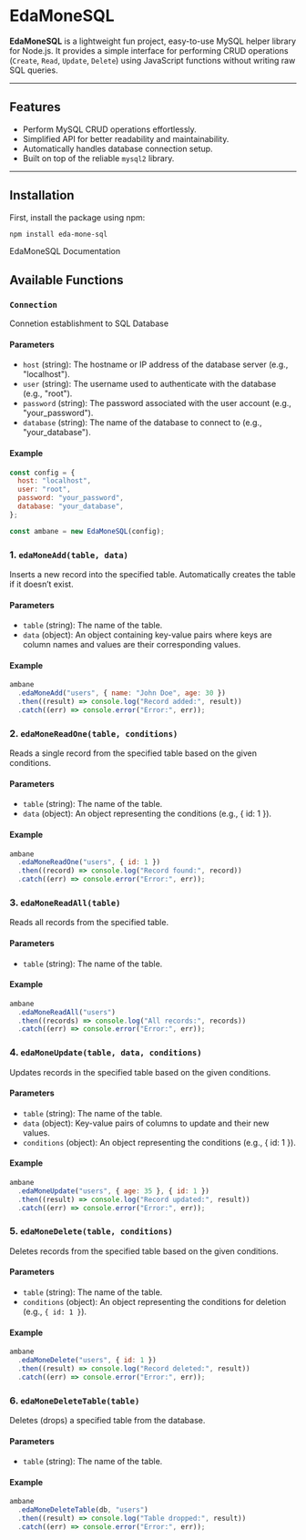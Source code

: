 # EdaMoneSQL

**EdaMoneSQL** is a lightweight fun project, easy-to-use MySQL helper library for Node.js. It provides a simple interface for performing CRUD operations (`Create`, `Read`, `Update`, `Delete`) using JavaScript functions without writing raw SQL queries.

---

## Features

- Perform MySQL CRUD operations effortlessly.
- Simplified API for better readability and maintainability.
- Automatically handles database connection setup.
- Built on top of the reliable `mysql2` library.

---

## Installation

First, install the package using npm:

```bash
npm install eda-mone-sql
```

EdaMoneSQL Documentation

## Available Functions

### **`Connection`**

Connetion establishment to SQL Database

#### **Parameters**

- `host` (string): The hostname or IP address of the database server (e.g., "localhost").
- `user` (string): The username used to authenticate with the database (e.g., "root").
- `password` (string): The password associated with the user account (e.g., "your_password").
- `database` (string): The name of the database to connect to (e.g., "your_database").

#### **Example**

```javascript
const config = {
  host: "localhost",
  user: "root",
  password: "your_password",
  database: "your_database",
};

const ambane = new EdaMoneSQL(config);
```

### 1. **`edaMoneAdd(table, data)`**

Inserts a new record into the specified table. Automatically creates the table if it doesn’t exist.

#### **Parameters**

- `table` (string): The name of the table.
- `data` (object): An object containing key-value pairs where keys are column names and values are their corresponding values.

#### **Example**

```javascript
ambane
  .edaMoneAdd("users", { name: "John Doe", age: 30 })
  .then((result) => console.log("Record added:", result))
  .catch((err) => console.error("Error:", err));
```

### 2. **`edaMoneReadOne(table, conditions)`**

Reads a single record from the specified table based on the given conditions.

#### **Parameters**

- `table` (string): The name of the table.
- `data` (object): An object representing the conditions (e.g., { id: 1 }).

#### **Example**

```javascript
ambane
  .edaMoneReadOne("users", { id: 1 })
  .then((record) => console.log("Record found:", record))
  .catch((err) => console.error("Error:", err));
```

### 3. **`edaMoneReadAll(table)`**

Reads all records from the specified table.

#### **Parameters**

- `table` (string): The name of the table.

#### **Example**

```javascript
ambane
  .edaMoneReadAll("users")
  .then((records) => console.log("All records:", records))
  .catch((err) => console.error("Error:", err));
```

### 4. **`edaMoneUpdate(table, data, conditions)`**

Updates records in the specified table based on the given conditions.

#### **Parameters**

- `table` (string): The name of the table.
- `data` (object): Key-value pairs of columns to update and their new values.
- `conditions` (object): An object representing the conditions (e.g., { id: 1 }).

#### **Example**

```javascript
ambane
  .edaMoneUpdate("users", { age: 35 }, { id: 1 })
  .then((result) => console.log("Record updated:", result))
  .catch((err) => console.error("Error:", err));
```

### 5. **`edaMoneDelete(table, conditions)`**

Deletes records from the specified table based on the given conditions.

#### **Parameters**

- `table` (string): The name of the table.
- `conditions` (object): An object representing the conditions for deletion (e.g., `{ id: 1 }`).

#### **Example**

```javascript
ambane
  .edaMoneDelete("users", { id: 1 })
  .then((result) => console.log("Record deleted:", result))
  .catch((err) => console.error("Error:", err));
```

### 6. **`edaMoneDeleteTable(table)`**

Deletes (drops) a specified table from the database.

#### **Parameters**

- `table` (string): The name of the table.

#### **Example**

```javascript
ambane
  .edaMoneDeleteTable(db, "users")
  .then((result) => console.log("Table dropped:", result))
  .catch((err) => console.error("Error:", err));
```

